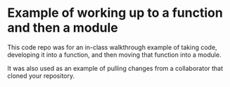 # Example of working up to a function and then a module

This code repo was for an in-class walkthrough example of taking code, developing it into a function, and then moving that function into a module.

It was also used as an example of pulling changes from a collaborator that cloned your repository.
